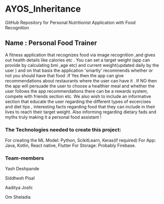 # AYOS_Inheritance
GitHub Repository for Personal Nutritionist Application with Food Recognition 

## Name : Personal Food Trainer

A fitness application that recognizes food via image recognition ,and gives out health details like calories etc . You can set a target weight (app can provide by calculating bmi ,age etc) and current weight(updated daily by the user ) and on that basis the application 'smartly' recommends whether or not you should have that food .If Yes then the app can give recommendations about restaurants where the user can have it . If NO then the app will persuade the user to choose a healthier meal and whether the user follows the app recommendations there can be a rewards system, compete with friends section etc. We also wish to include an informative section that educate the user regarding the different types of excercises and diet tips , interesting facts regarding food that they can include in their lives to reach their target weight. Also informing regarding dietary fads and myths truly making it a personal food assistant !

### The Technologies needed to create this project:

For creating the ML Model: Python, ScikitLearn, Keras(if required)
For App: Java, Kotlin, React native, Flutter
For Storage: Probably Firebase.


### Team-members

Yash Deshpande

Siddhesh Pisal

Aaditya Joshi 

Om Sheladia
